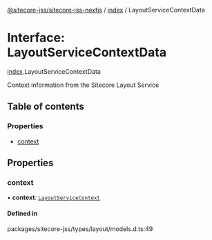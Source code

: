[@sitecore-jss/sitecore-jss-nextjs](../README.md) / [index](../modules/index.md) / LayoutServiceContextData

# Interface: LayoutServiceContextData

[index](../modules/index.md).LayoutServiceContextData

Context information from the Sitecore Layout Service

## Table of contents

### Properties

- [context](index.LayoutServiceContextData.md#context)

## Properties

### context

• **context**: [`LayoutServiceContext`](index.LayoutServiceContext.md)

#### Defined in

packages/sitecore-jss/types/layout/models.d.ts:49
